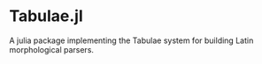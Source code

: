 # Tabulae.jl

A julia package implementing the Tabulae system for building Latin morphological parsers.

